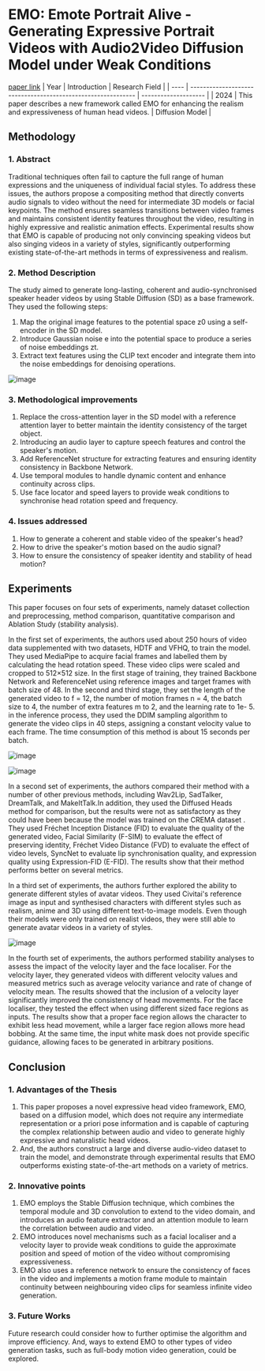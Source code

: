 # EMO: Emote Portrait Alive - Generating Expressive Portrait Videos with Audio2Video Diffusion Model under Weak Conditions
[paper link](https://arxiv.org/pdf/2402.17485) 
| Year | Introduction                                                         | Research Field                 |
| ---- | ------------------------------------------------------------ | -------------------- |
| 2024 | This paper describes a new framework called EMO for enhancing the realism and expressiveness of human head videos.          |  Diffusion Model        |

## Methodology

### 1. Abstract
Traditional techniques often fail to capture the full range of human expressions and the uniqueness of individual facial styles. To address these issues, the authors propose a compositing method that directly converts audio signals to video without the need for intermediate 3D models or facial keypoints. The method ensures seamless transitions between video frames and maintains consistent identity features throughout the video, resulting in highly expressive and realistic animation effects. Experimental results show that EMO is capable of producing not only convincing speaking videos but also singing videos in a variety of styles, significantly outperforming existing state-of-the-art methods in terms of expressiveness and realism.

### 2. Method Description 
The study aimed to generate long-lasting, coherent and audio-synchronised speaker header videos by using Stable Diffusion (SD) as a base framework. They used the following steps:

  1. Map the original image features to the potential space z0 using a self-encoder in the SD model.
  2. Introduce Gaussian noise e into the potential space to produce a series of noise embeddings zt.
  3. Extract text features using the CLIP text encoder and integrate them into the noise embeddings for denoising operations.

![image](https://github.com/user-attachments/assets/45d4b038-33be-4b5c-ac3d-2a3c3c272061)

### 3.  Methodological improvements
  1. Replace the cross-attention layer in the SD model with a reference attention layer to better maintain the identity consistency of the target object.
  2. Introducing an audio layer to capture speech features and control the speaker's motion.
  3. Add ReferenceNet structure for extracting features and ensuring identity consistency in Backbone Network.
  4. Use temporal modules to handle dynamic content and enhance continuity across clips.
  5. Use face locator and speed layers to provide weak conditions to synchronise head rotation speed and frequency.

### 4. Issues addressed 
  1. How to generate a coherent and stable video of the speaker's head?
  2. How to drive the speaker's motion based on the audio signal?
  3. How to ensure the consistency of speaker identity and stability of head motion?

## Experiments
This paper focuses on four sets of experiments, namely dataset collection and preprocessing, method comparison, quantitative comparison and Ablation Study (stability analysis).

In the first set of experiments, the authors used about 250 hours of video data supplemented with two datasets, HDTF and VFHQ, to train the model. They used MediaPipe to acquire facial frames and labelled them by calculating the head rotation speed. These video clips were scaled and cropped to 512×512 size. In the first stage of training, they trained Backbone Network and ReferenceNet using reference images and target frames with batch size of 48. In the second and third stage, they set the length of the generated video to f = 12, the number of motion frames n = 4, the batch size to 4, the number of extra features m to 2, and the learning rate to 1e- 5. in the inference process, they used the DDIM sampling algorithm to generate the video clips in 40 steps, assigning a constant velocity value to each frame. The time consumption of this method is about 15 seconds per batch.

![image](https://github.com/user-attachments/assets/252fca91-c24a-4177-b3d8-1683101e3399)

![image](https://github.com/user-attachments/assets/0a8a6572-b557-4721-ab2f-aa7ca26e3ac8)

In a second set of experiments, the authors compared their method with a number of other previous methods, including Wav2Lip, SadTalker, DreamTalk, and MakeItTalk.In addition, they used the Diffused Heads method for comparison, but the results were not as satisfactory as they could have been because the model was trained on the CREMA dataset . They used Fréchet Inception Distance (FID) to evaluate the quality of the generated video, Facial Similarity (F-SIM) to evaluate the effect of preserving identity, Fréchet Video Distance (FVD) to evaluate the effect of video levels, SyncNet to evaluate lip synchronisation quality, and expression quality using Expression-FID (E-FID). The results show that their method performs better on several metrics.

In a third set of experiments, the authors further explored the ability to generate different styles of avatar videos. They used Civitai's reference image as input and synthesised characters with different styles such as realism, anime and 3D using different text-to-image models. Even though their models were only trained on realist videos, they were still able to generate avatar videos in a variety of styles.

![image](https://github.com/user-attachments/assets/cb98e41e-6059-4986-870a-bad24db4c7dd)

In the fourth set of experiments, the authors performed stability analyses to assess the impact of the velocity layer and the face localiser. For the velocity layer, they generated videos with different velocity values and measured metrics such as average velocity variance and rate of change of velocity mean. The results showed that the inclusion of a velocity layer significantly improved the consistency of head movements. For the face localiser, they tested the effect when using different sized face regions as inputs. The results show that a proper face region allows the character to exhibit less head movement, while a larger face region allows more head bobbing. At the same time, the input white mask does not provide specific guidance, allowing faces to be generated in arbitrary positions.  

## Conclusion

### 1. Advantages of the Thesis
  1. This paper proposes a novel expressive head video framework, EMO, based on a diffusion model, which does not require any intermediate representation or a priori pose information and is capable of capturing the complex relationship between audio and video to generate highly expressive and naturalistic head videos.
  2. And, the authors construct a large and diverse audio-video dataset to train the model, and demonstrate through experimental results that EMO outperforms existing state-of-the-art methods on a variety of metrics.

### 2. Innovative points
  1. EMO employs the Stable Diffusion technique, which combines the temporal module and 3D convolution to extend to the video domain, and introduces an audio feature extractor and an attention module to learn the correlation between audio and video.
  2. EMO introduces novel mechanisms such as a facial localiser and a velocity layer to provide weak conditions to guide the approximate position and speed of motion of the video without compromising expressiveness.
  3. EMO also uses a reference network to ensure the consistency of faces in the video and implements a motion frame module to maintain continuity between neighbouring video clips for seamless infinite video generation.

### 3. Future Works
Future research could consider how to further optimise the algorithm and improve efficiency. And, ways to extend EMO to other types of video generation tasks, such as full-body motion video generation, could be explored.  

